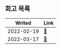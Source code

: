 ## 회고 목록

| Writed     | Link                  |
| ---------- | --------------------- |
| 2022-02-19 | [:link:](./220219.md) |
| 2022-03-17 | [:link:](./220317.md) |
